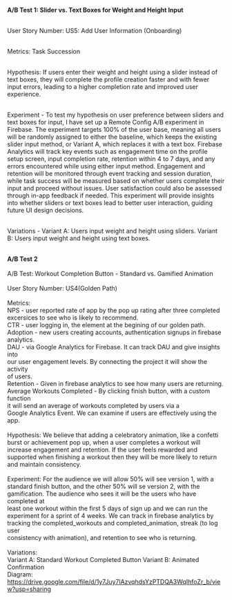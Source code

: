 **A/B Test 1: Slider vs. Text Boxes for Weight and Height Input**

<br>User Story Number: US5: Add User Information (Onboarding)

<br>Metrics: Task Succession

<br>Hypothesis: If users enter their weight and height using a slider instead of text boxes, they will complete the profile creation faster and with fewer input errors, leading to a higher completion rate and improved user experience.

<br>Experiment - To test my hypothesis on user preference between sliders and text boxes for input, I have set up a Remote Config A/B experiment in Firebase. The experiment targets 100% of the user base, meaning all users will be randomly assigned to either the baseline, which keeps the existing slider input method, or Variant A, which replaces it with a text box. Firebase Analytics will track key events such as engagement time on the profile setup screen, input completion rate, retention within 4 to 7 days, and any errors encountered while using either input method. Engagement and retention will be monitored through event tracking and session duration, while task success will be measured based on whether users complete their input and proceed without issues. User satisfaction could also be assessed through in-app feedback if needed. This experiment will provide insights into whether sliders or text boxes lead to better user interaction, guiding future UI design decisions.

<br>Variations - Variant A: Users input weight and height using sliders. Variant B: Users input weight and height using text boxes.


<br> **A/B Test 2**
<br> 
<br> A/B Test: Workout Completion Button - Standard vs. Gamified Animation 
<br>
<br> User Story Number: US4(Golden Path)
<br>
<br> Metrics: 
<br> NPS - user reported rate of app by the pop up rating after three completed
<br> excersices to see who is likely to recommend. 
<br> CTR - user logging in, the element at the begining of our golden path. 
<br> Adoption - new users creating accounts, authentication signups in firebase 
<br> analytics.
<br> DAU - via Google Analytics for Firebase. It can track DAU and give insights into <br> our user engagement levels. By connecting the project it  will show the activity <br> of users.
<br> Retention - Given in firebase analytics to see how many users are returning. 
<br> Average Workouts Completed - By clicking finish button, with a custom function <br> it will send an average of workouts completed by users via a 
<br> Google Analytics Event. We can examine if users are effectively using the app. 
<br> 
<br>Hypothesis: We believe that adding a celebratory animation, like a confetti burst or achievement pop up, when a user completes a workout will increase engagement and retention. If the user feels rewarded and supported when finishing a workout then they will be more likely to return and maintain consistency. 
<br>
<br> Experiment: For the audience we will allow 50% will see version 1, with a 
<br> standard finish button, and the other 50% will se version 2, with the 
<br> gamification. The audience who sees it will be the users who have completed at <br> least one workout within the first 5 days of sign up and we can run the 
<br> experiment for a sprint of 4 weeks. We can track in firebase analytics by 
<br> tracking the completed_workouts and completed_animation, streak (to log user <br> consistency with animation), and retention to see who is returning. 
<br>
<br> Variations:  
Variant A: Standard Workout Completed Button
Variant B: Animated Confirmation 
<br> Diagram: https://drive.google.com/file/d/1y7Juy7lAzvqhdsYzPTDQA3WqIhfoZr_b/view?usp=sharing
